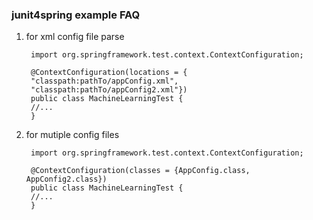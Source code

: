 ### junit4spring example FAQ ###

1. for xml config file parse

	
	    import org.springframework.test.context.ContextConfiguration;
	    
	    @ContextConfiguration(locations = {
	    "classpath:pathTo/appConfig.xml",
	    "classpath:pathTo/appConfig2.xml"})
	    public class MachineLearningTest {
	    //...
	    }


2. for mutiple config files

    	import org.springframework.test.context.ContextConfiguration;
    
    	@ContextConfiguration(classes = {AppConfig.class, AppConfig2.class})
    	public class MachineLearningTest {
    	//...
    	}

